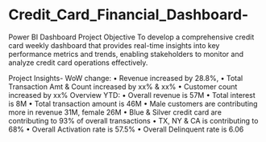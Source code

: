 # Credit_Card_Financial_Dashboard-
Power BI Dashboard 
Project Objective
 To develop a comprehensive credit 
card weekly dashboard that 
provides real-time insights into key 
performance metrics and trends, 
enabling stakeholders to monitor 
and analyze credit card operations 
effectively.

Project Insights-
WoW change: 
• Revenue increased by 28.8%, 
• Total Transaction Amt & Count increased by xx% & xx%
• Customer count increased by xx%
Overview YTD:
• Overall revenue is 57M
• Total interest is 8M
• Total transaction amount is 46M
• Male customers are contributing more in revenue 31M, female 26M
• Blue & Silver credit card are contributing to 93% of overall 
transactions
• TX, NY & CA is contributing to 68%
• Overall Activation rate is 57.5%
• Overall Delinquent rate is 6.06
